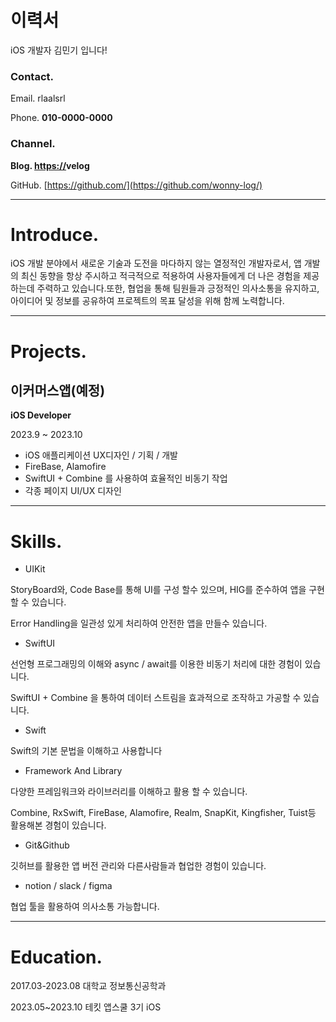 # 이력서 

iOS 개발자 김민기 입니다!



### Contact.

Email. rlaalsrl

Phone. **010-0000-0000**

### Channel.

**Blog. [https://](https://wonny.space/)velog**

GitHub. [https://github.com/](https://github.com/wonny-log/)

---

# Introduce.

iOS 개발 분야에서 새로운 기술과 도전을 마다하지 않는 열정적인 개발자로서, 앱 개발의 최신 동향을 항상 주시하고 적극적으로 적용하여 사용자들에게 더 나은 경험을 제공하는데 주력하고 있습니다.또한, 협업을 통해 팀원들과 긍정적인 의사소통을 유지하고, 아이디어 및 정보를 공유하여 프로젝트의 목표 달성을 위해 함께 노력합니다. 

---

# Project**s**.

## 이커머스앱(예정)

**iOS Developer**

2023.9 ~ 2023.10

- iOS 애플리케이션  UX디자인 / 기획 / 개발
- FireBase, Alamofire
- SwiftUI + Combine 를 사용하여 효율적인 비동기 작업
- 각종 페이지 UI/UX 디자인

---


# Skills.

- UIKit

StoryBoard와, Code Base를 통해 UI를 구성 할수 있으며, HIG를 준수하여 앱을 구현할 수 있습니다.

Error Handling을 일관성 있게 처리하여 안전한 앱을 만들수 있습니다.

- SwiftUI

선언형 프로그래밍의 이해와 async / await를 이용한 비동기 처리에 대한 경험이 있습니다.

SwiftUI + Combine 을 통하여 데이터 스트림을 효과적으로 조작하고 가공할 수 있습니다.

- Swift

Swift의 기본 문법을 이해하고 사용합니다

- Framework And Library

다양한 프레임워크와 라이브러리를 이해하고 활용 할 수 있습니다.

Combine, RxSwift, FireBase, Alamofire, Realm, SnapKit, Kingfisher, Tuist등 활용해본 경험이 있습니다.

- Git&Github

깃허브를 활용한 앱 버전 관리와 다른사람들과 협업한 경험이 있습니다.

- notion / slack / figma

협업 툴을 활용하여 의사소통 가능합니다.

---

# Education.

2017.03-2023.08 대학교 정보통신공학과

2023.05~2023.10 테킷 앱스쿨 3기 iOS
